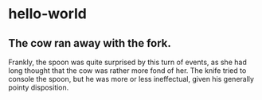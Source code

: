 # hello-world
## The cow ran away with the fork. 
Frankly, the spoon was quite surprised by this turn of events, as she had long thought that the cow was rather more fond of her. The knife tried to console the spoon, but he was more or less ineffectual, given his generally pointy disposition. 

